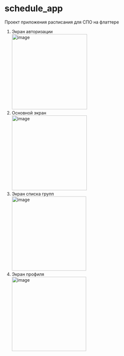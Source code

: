 # schedule_app

Проект приложения расписания для СПО на флаттере
1. Экран авторизации
   </br>
   <img width="246" alt="image" src="https://github.com/engione/schedule_app/assets/134282838/c6702260-8672-4812-b904-82c8f70ee73d">
2. Основной экран
   </br>
   <img width="245" alt="image" src="https://github.com/engione/schedule_app/assets/134282838/743f20d0-7091-4233-b74a-6b119254bbdb">
3. Экран списка групп
   </br>
   <img width="243" alt="image" src="https://github.com/engione/schedule_app/assets/134282838/590de4f7-ecf0-4a89-b0d8-a49d46dc9a33">
4. Экран профиля
   </br>
   <img width="243" alt="image" src="https://github.com/engione/schedule_app/assets/134282838/a3d05573-e430-4022-b485-5a59d5123db2">
